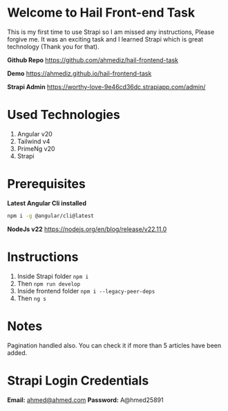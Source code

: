 # Welcome to Hail Front-end Task

This is my first time to use Strapi so I am missed any instructions, Please forgive me. It was an exciting task and I learned Strapi which is great technology (Thank you for that).

**Github Repo**
https://github.com/ahmediz/hail-frontend-task

**Demo**
https://ahmediz.github.io/hail-frontend-task

**Strapi Admin**
https://worthy-love-9e46cd36dc.strapiapp.com/admin/

# Used Technologies

1.  Angular v20
2.  Tailwind v4
3.  PrimeNg v20
4.  Strapi

# Prerequisites

**Latest Angular Cli installed**

```bash
npm i -g @angular/cli@latest
```

**NodeJs v22**
https://nodejs.org/en/blog/release/v22.11.0

# Instructions

1.  Inside Strapi folder `npm i`
2.  Then `npm run develop`
3.  Inside frontend folder `npm i --legacy-peer-deps`
4.  Then `ng s`

# Notes
Pagination handled also. You can check it if more than 5 articles have been added.

# Strapi Login Credentials

**Email:** ahmed@ahmed.com
**Password:** A@hmed25891
